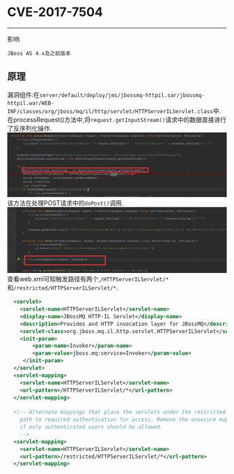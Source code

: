 # CVE-2017-7504
---
影响
```
JBoss AS 4.x及之前版本
```
## 原理
漏洞组件:在`server/default/deploy/jms/jbossmq-httpil.sar/jbossmq-httpil.war/WEB-INF/classes/org/jboss/mq/il/http/servlet/HTTPServerILServlet.class`中.  
在processRequest()方法中,将`request.getInputStream()`请求中的数据直接进行了反序列化操作.
![](1.png)
该方法在处理POST请求中的`doPost()`调用.
![](2.png)  
查看web.xml可知触发路径有两个,`/HTTPServerILServlet/*`和`/restricted/HTTPServerILServlet/*`.
```xml
  <servlet>
    <servlet-name>HTTPServerILServlet</servlet-name>
    <display-name>JBossMQ HTTP-IL Servlet</display-name>
    <description>Provides and HTTP invocation layer for JBossMQ</description>
    <servlet-class>org.jboss.mq.il.http.servlet.HTTPServerILServlet</servlet-class>
    <init-param>
        <param-name>Invoker</param-name> 
        <param-value>jboss.mq:service=Invoker</param-value> 
     </init-param>
  </servlet>
  <servlet-mapping>
    <servlet-name>HTTPServerILServlet</servlet-name>
    <url-pattern>/HTTPServerILServlet/*</url-pattern>
  </servlet-mapping>

  <!-- Alternate mappings that place the servlets under the restricted
    path to required authentication for access. Remove the unsecure mappings
    if only authenticated users should be allowed.
    -->
  <servlet-mapping>
    <servlet-name>HTTPServerILServlet</servlet-name>
    <url-pattern>/restricted/HTTPServerILServlet/*</url-pattern>
  </servlet-mapping>
```